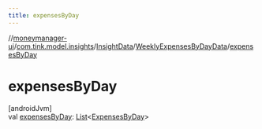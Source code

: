 ```yaml
---
title: expensesByDay
---
```

//[moneymanager-ui](../../../../index.html)/[com.tink.model.insights](../../index.html)/[InsightData](../index.html)/[WeeklyExpensesByDayData](index.html)/[expensesByDay](expenses-by-day.html)



# expensesByDay



[androidJvm]\
val [expensesByDay](expenses-by-day.html): [List](https://kotlinlang.org/api/latest/jvm/stdlib/kotlin.collections/-list/index.html)&lt;[ExpensesByDay](../../../com.tink.model.relations/-expenses-by-day/index.html)&gt;




